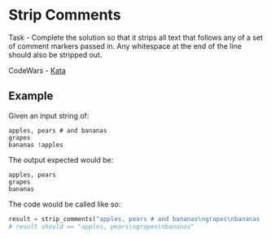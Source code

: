 # Strip Comments

Task - Complete the solution so that it strips all text that follows any of a set of comment markers passed in. Any whitespace at the end of the line should also be stripped out.

CodeWars - [Kata](https://www.codewars.com/kata/51c8e37cee245da6b40000bd)

## Example

Given an input string of:

    apples, pears # and bananas
    grapes
    bananas !apples
The output expected would be:

    apples, pears
    grapes
    bananas
The code would be called like so:

``` python
result = strip_comments("apples, pears # and bananas\ngrapes\nbananas !apples", ["#", "!"])
# result should == "apples, pears\ngrapes\nbananas"
```
